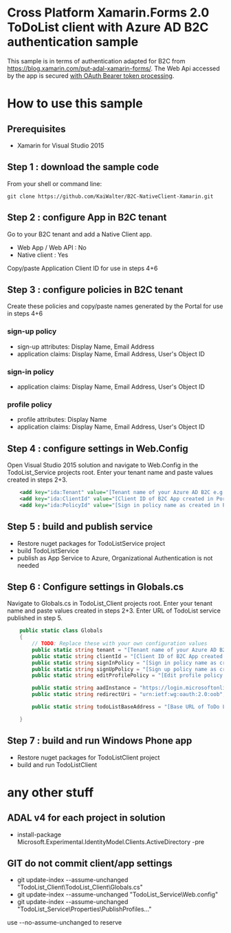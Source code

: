 # Cross Platform Xamarin.Forms 2.0 ToDoList client with Azure AD B2C authentication sample
This sample is in terms of authentication adapted for B2C from https://blog.xamarin.com/put-adal-xamarin-forms/. 
The Web Api accessed by the app is secured [with OAuth Bearer token processing](https://msdn.microsoft.com/en-us/library/owin.oauthbearerauthenticationextensions.useoauthbearerauthentication(v=vs.113).aspx).

# How to use this sample

## Prerequisites

- Xamarin for Visual Studio 2015

## Step 1 : download the sample code

From your shell or command line:

```
git clone https://github.com/KaiWalter/B2C-NativeClient-Xamarin.git
```

## Step 2 : configure App in B2C tenant

Go to your B2C tenant and add a Native Client app.

 - Web App / Web API : No
 - Native client : Yes
 
Copy/paste Application Client ID for use in steps 4+6 

## Step 3 : configure policies in B2C tenant

Create these policies and copy/paste names generated by the Portal for use in steps 4+6 

### sign-up policy

- sign-up attributes: Display Name, Email Address
- application claims: Display Name, Email Address, User's Object ID

### sign-in policy

- application claims: Display Name, Email Address, User's Object ID

### profile policy

- profile attributes: Display Name
- application claims: Display Name, Email Address, User's Object ID


## Step 4 : configure settings in Web.Config

Open Visual Studio 2015 solution and navigate to Web.Config in the TodoList_Service projects root.
Enter your tenant name and paste values created in steps 2+3.

``` XML
    <add key="ida:Tenant" value="[Tenant name of your Azure AD B2C e.g. contoso.onmicrosoft.com]" />
    <add key="ida:ClientId" value="[Client ID of B2C App created in Portal e.g. ac12a187-c653-4236-970c-65807dc4413d]" />
    <add key="ida:PolicyId" value="[Sign in policy name as created in Portal e.g. B2C_1_todolist_signin]" />
```

## Step 5 : build and publish service

- Restore nuget packages for TodoListService project
- build TodoListService
- publish as App Service to Azure, Organizational Authentication is not needed

## Step 6 : Configure settings in Globals.cs

Navigate to Globals.cs in TodoList_Client projects root.
Enter your tenant name and paste values created in steps 2+3.
Enter URL of TodoList service published in step 5.

``` C#
    public static class Globals
    {
        // TODO: Replace these with your own configuration values
        public static string tenant = "[Tenant name of your Azure AD B2C e.g. contoso.onmicrosoft.com]";
        public static string clientId = "[Client ID of B2C App created in Portal e.g. ac12a187-c653-4236-970c-65807dc4413d]";
        public static string signInPolicy = "[Sign in policy name as created in Portal e.g. B2C_1_todolist_signin]";
        public static string signUpPolicy = "[Sign up policy name as created in Portal e.g. B2C_1_todolist_signup]";
        public static string editProfilePolicy = "[Edit profile policy name as created in Portal e.g. B2C_1_todolist_profile]";

        public static string aadInstance = "https://login.microsoftonline.com/";
        public static string redirectUri = "urn:ietf:wg:oauth:2.0:oob";

        public static string todoListBaseAddress = "[Base URL of ToDo List of service published to Azure App Service e.g. https://my-todolist-service.azurewebsites.net]";

    }
```

## Step 7 : build and run Windows Phone app

- Restore nuget packages for TodoListClient project
- build and run TodoListClient


# any other stuff

## ADAL v4 for each project in solution
- install-package Microsoft.Experimental.IdentityModel.Clients.ActiveDirectory -pre

## GIT do not commit client/app settings 
- git update-index --assume-unchanged "TodoList_Client\TodoList_Client\Globals.cs"
- git update-index --assume-unchanged "TodoList_Service\Web.config"
- git update-index --assume-unchanged "TodoList_Service\Properties\PublishProfiles\..."

use --no-assume-unchanged to reserve
